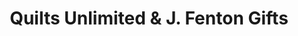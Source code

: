 ---
title: "Quilts Unlimited & J. Fenton Gifts"
url: /charlottesville/quilts-unlimited-und-j-fenton-gifts/
shop: Andenken
---